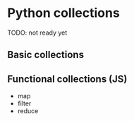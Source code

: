 # Python collections
TODO: not ready yet 
## Basic collections

## Functional collections (JS)
- map
- filter 
- reduce 